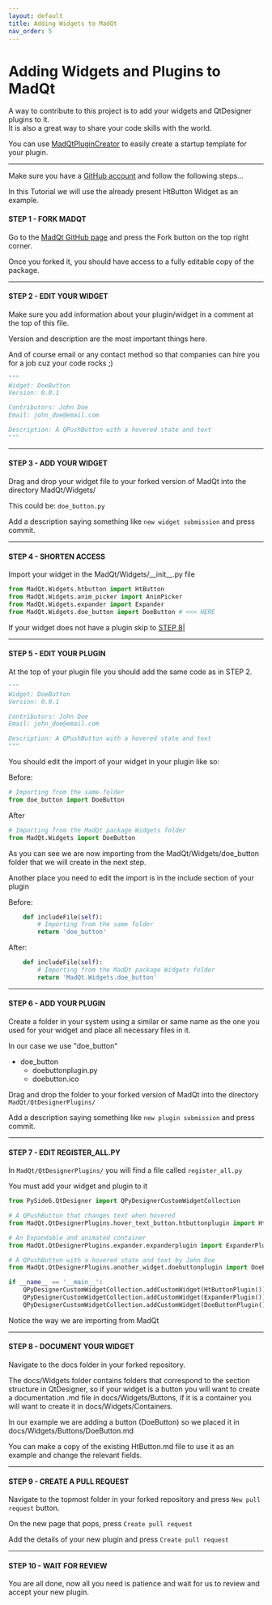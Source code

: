 ```yaml
---
layout: default
title: Adding Widgets to MadQt
nav_order: 5
---
```

# Adding Widgets and Plugins to MadQt
A way to contribute to this project is to add your widgets and QtDesigner plugins to it. \
It is also a great way to share your code skills with the world.

You can use [MadQtPluginCreator](https://madponyinteractive.github.io/MadQt/plugin_creator.html)
to easily create a startup template for your plugin.

***

Make sure you have a [GitHub account](https://github.com/) and follow the following steps...

In this Tutorial we will use the already present HtButton Widget as an example.

#### STEP 1 - FORK MADQT
Go to the [MadQt GitHub page](https://github.com/MadPonyInteractive/MadQt) and press the
Fork button on the top right corner.

Once you forked it, you should have access to a fully editable copy of the package.

***

#### STEP 2 - EDIT YOUR WIDGET
Make sure you add information about your plugin/widget in a comment at the top of this file.


Version and description are the most important things here.

And of course email or any contact method so that companies
 can hire you for a job cuz your code rocks ;)
```python
"""
Widget: DoeButton
Version: 0.0.1

Contributors: John Doe
Email: john_doe@email.com

Description: A QPushButton with a hovered state and text
"""
```

***

#### STEP 3 - ADD YOUR WIDGET
Drag and drop your widget file to your forked version of MadQt into the directory MadQt/Widgets/

This could be: `doe_button.py`

Add a description saying something like `new widget submission` and press commit.

***

#### STEP 4 - SHORTEN ACCESS
Import your widget in the
 MadQt/Widgets/\_\_init\_\_.py file

```python
from MadQt.Widgets.htbutton import HtButton
from MadQt.Widgets.anim_picker import AnimPicker
from MadQt.Widgets.expander import Expander
from MadQt.Widgets.doe_button import DoeButton # <<< HERE
```

If your widget does not have a plugin skip to [STEP 8](add_plugins.html#step-8---document-your-widget)|

***

#### STEP 5 - EDIT YOUR PLUGIN
At the top of your plugin file you should add the same code as in STEP 2.
```python
"""
Widget: DoeButton
Version: 0.0.1

Contributors: John Doe
Email: john_doe@email.com

Description: A QPushButton with a hovered state and text
"""
```

You should edit the import of your widget in your plugin like so:

Before:
```python
# Importing from the same folder
from doe_button import DoeButton
```

After
```python
# Importing from the MadQt package Widgets folder
from MadQt.Widgets import DoeButton
```
As you can see we are now importing from the MadQt/Widgets/doe_button
folder that we will create in the next step.

Another place you need to edit the import is in the include section of your plugin

Before:
```python
    def includeFile(self):
        # Importing from the same folder
        return 'doe_button'
```

After:
```python
    def includeFile(self):
        # Importing from the MadQt package Widgets folder
        return 'MadQt.Widgets.doe_button'
```

***

#### STEP 6 - ADD YOUR PLUGIN
Create a folder in your system using a similar or same
name as the one you used for your widget and place all necessary files in it.

In our case we use "doe_button"

- doe_button
    - doebuttonplugin.py
    - doebutton.ico


Drag and drop the folder to your forked version of MadQt into the directory `MadQt/QtDesignerPlugins/`

Add a description saying something like `new plugin submission` and press commit.

***

#### STEP 7 - EDIT REGISTER_ALL.PY
In `MadQt/QtDesignerPlugins/` you will find a file called `register_all.py`

You must add your widget and plugin to it
```python
from PySide6.QtDesigner import QPyDesignerCustomWidgetCollection

# A QPushButton that changes text when hovered
from MadQt.QtDesignerPlugins.hover_text_button.htbuttonplugin import HtButtonPlugin

# An Expandable and animated container
from MadQt.QtDesignerPlugins.expander.expanderplugin import ExpanderPlugin

# A QPushButton with a hovered state and text by John Doe
from MadQt.QtDesignerPlugins.another_widget.doebuttonplugin import DoeButtonPlugin # <<< HERE

if __name__ == '__main__':
    QPyDesignerCustomWidgetCollection.addCustomWidget(HtButtonPlugin())
    QPyDesignerCustomWidgetCollection.addCustomWidget(ExpanderPlugin())
    QPyDesignerCustomWidgetCollection.addCustomWidget(DoeButtonPlugin()) # <<< AND HERE


```
Notice the way we are importing from MadQt

***

#### STEP 8 - DOCUMENT YOUR WIDGET
Navigate to the docs folder in your forked repository.

The docs/Widgets folder contains folders that correspond to the
section structure in QtDesigner, so if your widget is a button you
will want to create a documentation .md file in docs/Widgets/Buttons,
if it is a container you will want to create it in docs/Widgets/Containers.

In our example we are adding a button (DoeButton) so we placed it in
docs/Widgets/Buttons/DoeButton.md

You can make a copy of the existing HtButton.md file to use it as an example
and change the relevant fields.

***

#### STEP 9 - CREATE A PULL REQUEST
Navigate to the topmost folder in your forked repository and press
`New pull request` button.

On the new page that pops, press `Create pull request`

Add the details of your new plugin and press `Create pull request`

***

#### STEP 10 - WAIT FOR REVIEW
You are all done, now all you need is patience and wait for us to
review and accept your new plugin.


